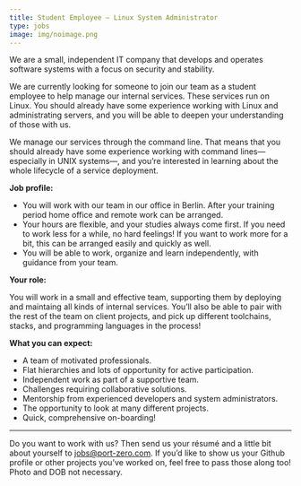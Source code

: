 ```yaml
---
title: Student Employee — Linux System Administrator
type: jobs
image: img/noimage.png
---
```


We are a small, independent IT company that develops and operates software systems with a focus on security and stability.

We are currently looking for someone to join our team as a student employee to
help manage our internal services. These services run on Linux. You should
already have some experience working with Linux and administrating servers, and
you will be able to deepen your understanding of those with us.

We manage our services through the command line. That means that you should
already have some experience working with command lines—especially in UNIX
systems—, and you’re interested in learning about the whole lifecycle of a
service deployment.

**Job profile:**

* You will work with our team in our office in Berlin. After your training period home office and remote work can be arranged.
* Your hours are flexible, and your studies always come first. If you need to work less for a while, no hard feelings! If you want to work more for a bit, this can be arranged easily and quickly as well.
* You will be able to work, organize and learn independently, with guidance from your team.

**Your role:**

You will work in a small and effective team, supporting them by deploying and maintaing all kinds of internal services. You’ll also be able to pair with the
rest of the team on client projects, and pick up different toolchains, stacks,
and programming languages in the process!

**What you can expect:**

* A team of motivated professionals.
* Flat hierarchies and lots of opportunity for active participation.
* Independent work as part of a supportive team.
* Challenges requiring collaborative solutions.
* Mentorship from experienced developers and system administrators.
* The opportunity to look at many different projects.
* Quick, comprehensive on-boarding!

---

Do you want to work with us? Then send us your résumé and a little bit about yourself to jobs@port-zero.com. If you’d like to show us your Github profile or other projects you’ve worked on, feel free to pass those along too! Photo and DOB not necessary.
